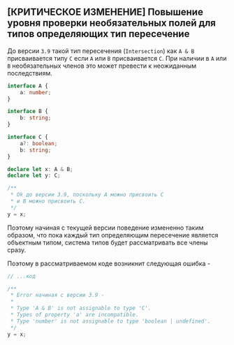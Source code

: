 ## [КРИТИЧЕСКОЕ ИЗМЕНЕНИЕ] Повышение уровня проверки необязательных полей для типов определяющих тип пересечение

До версии `3.9` такой тип пересечения (`Intersection`) как `A & B` присваивается типу `C` если `A` или `B` присваивается `C`. При наличии в `A` или `B` необязательных членов это может превести к неожиданным последствиям. 

`````typescript
interface A {
    a: number;
}

interface B {
    b: string;
}

interface C {
    a?: boolean;
    b: string;
}

declare let x: A & B;
declare let y: C;

/**
 * Ok до версии 3.9, поскольку A можно присвоить C
 * и B можно присвоить C.
 */
y = x;
`````

Поэтому начиная с текущей версии поведение измененно таким образом, что пока каждый тип определяющим пересечение является объектным типом, система типов будет рассматривать все члены сразу.

Поэтому в рассматриваемом коде возникнит следующая ошибка -

`````typescript
// ...код

/**
 * Error начиная с версии 3.9 -
 * 
 * Type 'A & B' is not assignable to type 'C'.
 * Types of property 'a' are incompatible.
 * Type 'number' is not assignable to type 'boolean | undefined'.
 */
y = x;
`````

